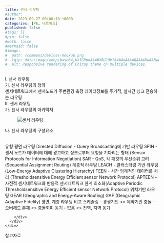 ```yaml
---
title: 센서 라우팅
#author: 
date: 2023-09-27 00:00:10 +0800
categories: [PE, 네트워크]
published: false
#tags: []
#pin: false
#math: false
#mermaid: false
#image:
#  path: /commons/devices-mockup.png
#  lqip: data:image/webp;base64,UklGRpoAAABXRUJQVlA4WAoAAAAQAAAADwAABwAAQUxQSDIAAAARL0AmbZurmr57yyIiqE8oiG0bejIYEQTgqiDA9vqnsUSI6H+oAERp2HZ65qP/VIAWAFZQOCBCAAAA8AEAnQEqEAAIAAVAfCWkAALp8sF8rgRgAP7o9FDvMCkMde9PK7euH5M1m6VWoDXf2FkP3BqV0ZYbO6NA/VFIAAAA
#  alt: Responsive rendering of Chirpy theme on multiple devices.
---
```


<div class="post-wrap">
  <div class="para">
    <div class="para-title">
      I. 센서 라우팅
    </div>
    <div class="para-cntnt">
      <div class="para">
        <div class="para-title">
          가. 센서 라우팅의 정의
        </div>
        <div class="para-cntnt">
            센서네트워크에서 센서노드가 주변환경 측정 데이터정보를 주기적, 실시간 싱크 전송하는 라우팅
        </div>
      </div>
    </div>
  </div>
  
  <div class="para">
    <div class="para-title">
      II. 센서 라우팅
    </div>
    <div class="para-cntnt">
      <div class="para">
        <div class="para-title">
          가. 센서 라우팅의 아키텍처
        </div>
        <div class="para-cntnt">
          <figure class="post-figure">
            <img src="/assets/img/posts/센서-라우팅.png" alt="센서 라우팅">
<!--            <figcaption>Source: Unveiling the Metaverse: Exploring Emerging Trends, Multifaceted Perspectives, and Future Challenges</figcaption>-->
          </figure>
        </div>
      </div>
      <div class="para">
        <div class="para-title">
          나. 센서 라우팅의 구성요소
        </div>
        <div class="para-cntnt">
          <table class="post-table">
          </table>
          유형
  평면 라우팅
    Directed Diffusion - Query Broadcasting에 기반 라우팅
    SPIN - 센서 노드가 데이터에 대해 광고하고 싱크로부터 요청을 기다리는 형태 (Sensor Protocols for Information Negotiation)
    SAR -  QoS, 각 패킷의 우선순위 고려 (Sequential Assignment Routing)
  계층적 라우팅
    LEACH - 클러스터링 기반 라우팅 (Low-Energy Adaptive Clustering Hierarchy)
    TEEN - 시간 임계적인 데이터를 처리 (Thresholdsensitive Energy Efficient sensor Network Protocol)
    APTEEN - 사전적 센서네트워크와 반응적 센서네트워크 한계 최소화(Adaptive Periodic Thresholdsensitive Energy Efficient sensor Network Protocol)
  위치기반 라우팅
    GEAR (Geographic and Energy-Aware Routing)
    GAF (Geographic Adaptive Fidelity)
평면, 계층 라우팅 비교
  스케쥴링 - 경쟁기반 &lt;&gt; 예약기반
  충돌 - 오버헤드 존재 &lt;&gt; 충돌회피
  동기 - 없음 &lt;&gt; 전역, 지역 동기

        </div>
      </div>
    </div>
  </div>

  <div class="refr-wrap">
    <div class="refr-title">
        참고자료
    </div>
    <ol class="refr-list">
    <!--    <li>(나현식, 최대선) <a target="_blank" href="https://scienceon.kisti.re.kr/commons/util/originalView.do?cn=JAKO202225948430499&oCn=JAKO202225948430499&dbt=JAKO&journal=NJOU00291864">메타버스 보안 위협 요소 및 대응 방안 검토</a></li>-->
    <!--    <li>(M. Uddin, S. Manickam, H. Ullah, M. Obaidat and A. Dandoush) <a target="_blank" href="https://ieeexplore.ieee.org/abstract/document/10138386">Unveiling the Metaverse: Exploring Emerging Trends, Multifaceted Perspectives, and Future Challenges</a></li>-->
    </ol>
  </div>
</div>
